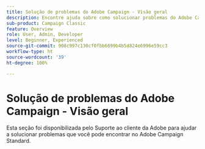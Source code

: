 ```yaml
---
title: Solução de problemas do Adobe Campaign - Visão geral
description: Encontre ajuda sobre como solucionar problemas do Adobe Campaign.
sub-product: Campaign Classic
feature: Overview
role: User, Admin, Developer
level: Beginner, Experienced
source-git-commit: 908c997c130cf0fbb6699b4b5d824e6996e59cc3
workflow-type: ht
source-wordcount: '39'
ht-degree: 100%

---
```



# Solução de problemas do Adobe Campaign - Visão geral

Esta seção foi disponibilizada pelo Suporte ao cliente da Adobe para ajudar a solucionar problemas que você pode encontrar no Adobe Campaign Standard.
